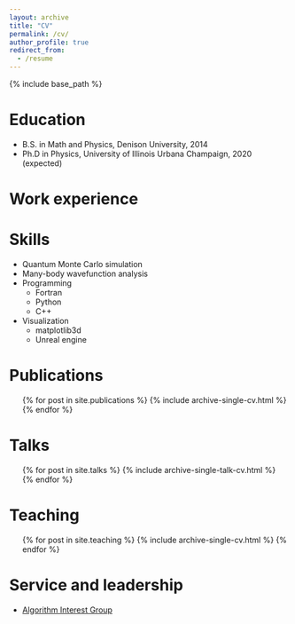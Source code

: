 ```yaml
---
layout: archive
title: "CV"
permalink: /cv/
author_profile: true
redirect_from:
  - /resume
---
```


{% include base_path %}

Education
======
* B.S. in Math and Physics, Denison University, 2014
* Ph.D in Physics, University of Illinois Urbana Champaign, 2020 (expected)

Work experience
======
  
Skills
======
* Quantum Monte Carlo simulation
* Many-body wavefunction analysis
* Programming
  * Fortran
  * Python
  * C++
* Visualization
  * matplotlib3d
  * Unreal engine

Publications
======
  <ul>{% for post in site.publications %}
    {% include archive-single-cv.html %}
  {% endfor %}</ul>
  
Talks
======
  <ul>{% for post in site.talks %}
    {% include archive-single-talk-cv.html %}
  {% endfor %}</ul>
  
Teaching
======
  <ul>{% for post in site.teaching %}
    {% include archive-single-cv.html %}
  {% endfor %}</ul>
  
Service and leadership
======
* [Algorithm Interest Group][1]

[1]: http://algorithm-interest-group.me/
